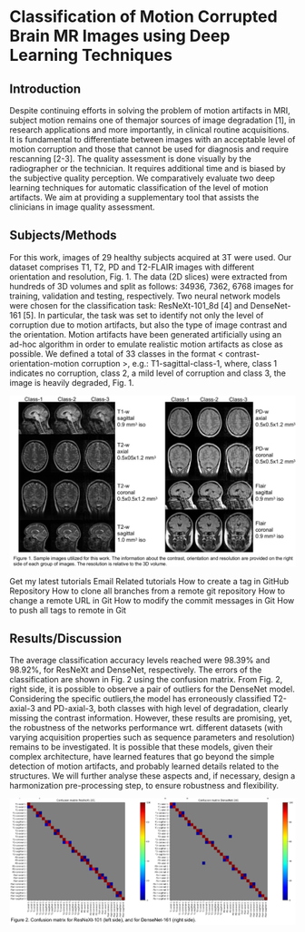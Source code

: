 # Classification of Motion Corrupted Brain MR Images using Deep Learning Techniques


## Introduction

Despite continuing efforts in solving the problem of motion artifacts in MRI, 
subject motion remains one of themajor sources of image degradation [1], 
in research applications and more importantly, in clinical routine acquisitions. 
It is fundamental to differentiate between images with an acceptable level of motion corruption and those that cannot be used for diagnosis and require rescanning [2-3]. The quality assessment is done visually by the radiographer or the technician. It requires additional time and is biased by the subjective quality perception. We comparatively evaluate two deep learning techniques for automatic classification of the level of motion artifacts. We aim at providing a supplementary tool that assists the clinicians in image quality assessment.

## Subjects/Methods

For this work, images of 29 healthy subjects acquired at 3T were used. 
Our dataset comprises T1, T2, PD and T2-FLAIR images with different orientation and resolution, Fig. 1.
The data (2D slices) were extracted from hundreds of 3D volumes and split as follows: 
34936, 7362, 6768 images for training, validation and testing, respectively. 
Two neural network models were chosen for the classification task: ResNeXt-101_8d [4] and DenseNet-161 [5]. 
In particular, the task was set to identify not only the level of corruption due to motion artifacts, 
but also the type of image contrast and the orientation. 
Motion artifacts have been generated artificially using an ad-hoc algorithm in order to emulate realistic motion artifacts as close as possible. 
We defined a total of 33 classes in the format < contrast-orientation-motion corruption >, 
e.g.: T1-sagittal-class-1, where, class 1 indicates no corruption, class 2, 
a mild level of corruption and class 3, the image is heavily degraded, Fig. 1. 

![Figure 1.](https://github.com/sarcDV/Motion-on-flight/blob/main/fig-1.png)

Get my latest tutorials
Email
Related tutorials
How to create a tag in GitHub Repository
How to clone all branches from a remote git repository
How to change a remote URL in Git
How to modify the commit messages in Git
How to push all tags to remote in Git

## Results/Discussion

The average classification accuracy levels reached were 98.39% and 98.92%, for ResNeXt and DenseNet, respectively. 
The errors of the classification are shown in Fig. 2 using the confusion matrix. From Fig. 2,
right side, it is possible to observe a pair of outliers for the DenseNet model. 
Considering the specific outliers,the model has erroneously classified T2-axial-3 and PD-axial-3,
both classes with high level of degradation, clearly missing the contrast information. 
However, these results are promising, yet, the robustness of the networks performance wrt. different datasets (with varying acquisition properties such as sequence parameters and resolution) remains to be investigated. 
It is possible that these models, given their complex architecture, 
have learned features that go beyond the simple detection of motion artifacts, and probably learned details related to the structures. 
We will further analyse these aspects and, if necessary, design a harmonization pre-processing step, to ensure robustness and flexibility.

![Figure 2.](https://github.com/sarcDV/Motion-on-flight/blob/main/fig-2.png)
